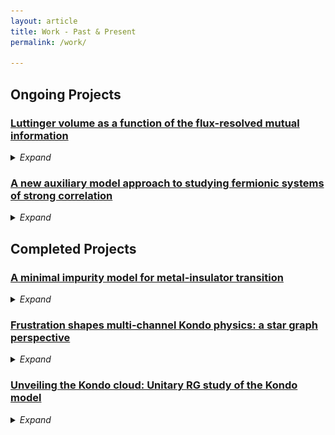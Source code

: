 ```yaml
---
layout: article
title: Work - Past & Present
permalink: /work/

---
```



## Ongoing Projects

### [Luttinger volume as a function of the flux-resolved mutual information]()

<details>
<summary> <i>Expand</i> </summary>

<i>To be added</i>
</details>

### [A new auxiliary model approach to studying fermionic systems of strong correlation]()

<details>
<summary> <i>Expand</i> </summary>
<i>To be added</i>
</details>

## Completed Projects

### [A minimal impurity model for metal-insulator transition]()

<details>
<summary> <i>Expand</i> </summary>
<i>To be added</i>
</details>

### [Frustration shapes multi-channel Kondo physics: a star graph perspective](https://arxiv.org/abs/2205.00790)

<details>
<summary> <i>Expand</i> </summary>
<i>To be added</i>
</details>

### [Unveiling the Kondo cloud: Unitary RG study of the Kondo model](https://journals.aps.org/prb/abstract/10.1103/PhysRevB.105.085119)

<details>
<summary> <i>Expand</i> </summary>
<div markdown="1">
<img src="/assets/images/singlet.svg" style="display: inline; float: right; margin: 2em;" width="400"/>
The [Kondo model](https://en.wikipedia.org/wiki/Kondo_model) consists of an impurity spin \\(\vec S_d~\\) interacting with a local conduction bath spin \\(\vec S_0~\\) through a spin-exchange coupling \\(\vec S_d\cdot \vec S_0~\\). While it is clear that at high temperatures, the impurity spin remains decoupled from the bath because of thermal spin fluctuations, the behaviour at low temperatures is more non-trivial and required the development of a new framework before the problem was solved.
Indeed, it was only after the development and application of the [numerical renormalization group method](https://journals.aps.org/rmp/abstract/10.1103/RevModPhys.47.773) when we realised that the ground state of this model was a macroscopic spin singlet state - an entangled state formed by the impurity spin and the local spin of the conduction bath that couples to the Kondo impurity.
The locking of the impurity spin into a singlet through the quenching of its spin degrees of freedom at low temperatures is analogous to the phenomenon of [colour confinement](https://en.wikipedia.org/wiki/Color_confinement) that binds quarks to form hadrons at temperatures below the Hagedorn temperature.
{: style="text-align: justify"}

While the ground state was known for quite some time, no simple description (effective Hamiltonian) for the [Kondo cloud](https://www.nature.com/articles/s41586-020-2058-6) (the set of conduction electrons that form the singlet) was available.
Moreover, the variation of the [quantum entanglement](https://en.wikipedia.org/wiki/Quantum_entanglement) as the system approached the singlet state was unknown.
Our work sheds light on these topics.
We used the recently developed [unitary renormalisation group method](https://www.sciencedirect.com/science/article/pii/S055032132030256X) to obtain the effective Hamiltonian for the Kondo model at the RG fixed point, and then derived the effective Hamiltonian for the conduction electrons by integrating out the impurity.
{: style="text-align: justify"}

- The conduction electrons are seen to have both Fermi liquid and non-Fermi liquid components, the latter arising from the spin-flip fluctuations. 
These non-Fermi liquid components are therefore responsible for the quenching of the impurity.

- This is further supported by the study of the entanglement and correlations within the Kondo cloud; it is seen that electrons within the Kondo cloud get entangled more strongly as the system approaches  the fixed point, while the spin-spin correlations are also found to increase.
All these are direct signatures of the screening phenomenon.

Feel free to check out the [published version](https://journals.aps.org/prb/abstract/10.1103/PhysRevB.105.085119) or the [ar\\(\chi\\)iv preprint](https://arxiv.org/abs/2111.10580).
</div>
</details>
